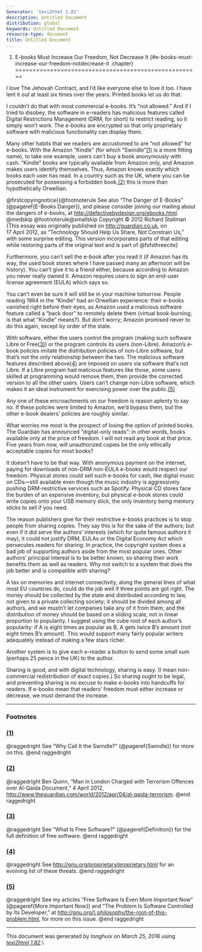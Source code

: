 ```yaml
---
Generator: 'texi2html 1.82'
description: Untitled Document
distribution: global
keywords: Untitled Document
resource-type: document
title: Untitled Document
...
```


1. E-books Must Increase Our Freedom, Not Decrease It {#e-books-must-increase-our-freedom-notdecrease-it .chapter}
=====================================================

I love The Jehovah Contract, and I’d like everyone else to love it too.
I have lent it out at least six times over the years. Printed books let
us do that.

I couldn’t do that with most commercial e-books. It’s “not allowed.” And
if I tried to disobey, the software in e-readers has malicious features
called Digital Restrictions Management (DRM, for short) to restrict
reading, so it simply won’t work. The e-books are encrypted so that only
proprietary software with malicious functionality can display them.

Many other habits that we readers are accustomed to are “not allowed”
for e-books. With the Amazon “Kindle” (for which “Swindle”[(1)](#FOOT1)
is a more fitting name), to take one example, users can’t buy a book
anonymously with cash. “Kindle” books are typically available from
Amazon only, and Amazon makes users identify themselves. Thus, Amazon
knows exactly which books each user has read. In a country such as the
UK, where you can be prosecuted for possessing a forbidden
book,[(2)](#FOOT2) this is more than hypothetically Orwellian.

@firstcopyingnotice{{@footnoterule See also “The Danger of E-Books”
(@pageref{E-Books Danger}), and please consider joining our mailing
about the dangers of e-books, at
<http://defectivebydesign.org/ebooks.html>. @medskip
@footnoterule@smallskip Copyright © 2012 Richard Stallman\
 {This essay was originally published on <http://guardian.co.uk>, on
17 April 2012, as “Technology Should Help Us Share, Not Constrain Us,”
with some surprise editing. This version incorporates parts of that
editing while restoring parts of the original text and is part of
@fsfsthreecite}

Furthermore, you can’t sell the e-book after you read it (if Amazon has
its way, the used book stores where I have passed many an afternoon will
be history). You can’t give it to a friend either, because according to
Amazon you never really owned it. Amazon requires users to sign an
end-user license agreement (EULA) which says so.

You can’t even be sure it will still be in your machine tomorrow. People
reading 1984 in the “Kindle” had an Orwellian experience: their e-books
vanished right before their eyes, as Amazon used a malicious software
feature called a “back door” to remotely delete them (virtual
book-burning; is that what “Kindle” means?). But don’t worry; Amazon
promised never to do this again, except by order of the state.

With software, either the users control the program (making such
software Libre or Free[(3)](#FOOT3)) or the program controls its users
(non-Libre). Amazon’s e-book policies imitate the distribution policies
of non-Libre software, but that’s not the only relationship between the
two. The malicious software features described above[(4)](#FOOT4) are
imposed on users via software that’s not Libre. If a Libre program had
malicious features like those, some users skilled at programming would
remove them, then provide the corrected version to all the other users.
Users can’t change non-Libre software, which makes it an ideal
instrument for exercising power over the public.[(5)](#FOOT5)

Any one of these encroachments on our freedom is reason aplenty to say
no. If these policies were limited to Amazon, we’d bypass them, but the
other e-book dealers’ policies are roughly similar.

What worries me most is the prospect of losing the option of printed
books. The Guardian has announced “digital-only reads”: in other words,
books available only at the price of freedom. I will not read any book
at that price. Five years from now, will unauthorized copies be the only
ethically acceptable copies for most books?

It doesn’t have to be that way. With anonymous payment on the internet,
paying for downloads of non-DRM non-EULA e-books would respect our
freedom. Physical stores could sell such e-books for cash, like digital
music on CDs—still available even though the music industry is
aggressively pushing DRM-restrictive services such as Spotify. Physical
CD stores face the burden of an expensive inventory, but physical e-book
stores could write copies onto your USB memory stick, the only inventory
being memory sticks to sell if you need.

The reason publishers give for their restrictive e-books practices is to
stop people from sharing copies. They say this is for the sake of the
authors; but even if it did serve the authors’ interests (which for
quite famous authors it may), it could not justify DRM, EULAs or the
Digital Economy Act which persecutes readers for sharing. In practice,
the copyright system does a bad job of supporting authors aside from the
most popular ones. Other authors’ principal interest is to be better
known, so sharing their work benefits them as well as readers. Why not
switch to a system that does the job better and is compatible with
sharing?

A tax on memories and internet connectivity, along the general lines of
what most EU countries do, could do the job well if three points are got
right. The money should be collected by the state and distributed
according to law, not given to a private collecting society; it should
be divided among all authors, and we mustn’t let companies take any of
it from them; and the distribution of money should be based on a sliding
scale, not in linear proportion to popularity. I suggest using the cube
root of each author’s popularity: if A is eight times as popular as B, A
gets twice B’s amount (not eight times B’s amount). This would support
many fairly popular writers adequately instead of making a few stars
richer.

Another system is to give each e-reader a button to send some small sum
(perhaps 25 pence in the UK) to the author.

Sharing is good, and with digital technology, sharing is easy. (I mean
non-commercial redistribution of exact copies.) So sharing ought to be
legal, and preventing sharing is no excuse to make e-books into
handcuffs for readers. If e-books mean that readers’ freedom must either
increase or decrease, we must demand the increase.

<div class="footnote">

------------------------------------------------------------------------

### Footnotes

### [(1)](#DOCF1)

@raggedright See “Why Call It the Swindle?” (@pageref{Swindle}) for more
on this. @end raggedright

### [(2)](#DOCF2)

@raggedright Ben Quinn, “Man in London Charged with Terrorism Offences
over Al-Qaida Document,” 4 April 2012,
<http://www.theguardian.com/world/2012/apr/04/al-qaida-terrorism>. @end
raggedright

### [(3)](#DOCF3)

@raggedright See “What Is Free Software?” (@pageref{Definition}) for the
full definition of free software. @end raggedright

### [(4)](#DOCF4)

@raggedright See <http://gnu.org/proprietary/proprietary.html> for an
evolving list of these threats. @end raggedright

### [(5)](#DOCF5)

@raggedright See my articles “Free Software Is Even More Important Now”
(@pageref{More Important Now}) and “The Problem Is Software Controlled
by Its Developer,” at [http://gnu.org/\
philosophy/the-root-of-this-problem.html](http://gnu.org/%3Cbr%3Ephilosophy/the-root-of-this-problem.html),
for more on this issue. @end raggedright

</div>

------------------------------------------------------------------------

This document was generated by *tonghuix* on *March 25, 2016* using
[*texi2html 1.82*](http://www.nongnu.org/texi2html/).\

